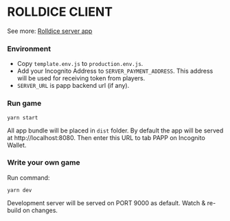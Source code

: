 
  

# ROLLDICE CLIENT

See more: [Rolldice server app](https://github.com/incognitochain/sdk/tree/rolldice-backend-papp)

### Environment
	
* Copy `template.env.js` to `production.env.js`.
* Add your Incognito Address to `SERVER_PAYMENT_ADDRESS`. This address will be used for receiving token from players.
* `SERVER_URL` is papp backend url (if any).
	
### Run game
`yarn start`

All app bundle will be placed in `dist` folder.
By default the app will be served at http://localhost:8080.
Then enter this URL to tab PAPP on Incognito Wallet.


### Write your own game
Run command:
```
yarn dev
```

Development server will be served on PORT 9000 as default.
Watch & re-build on changes.
